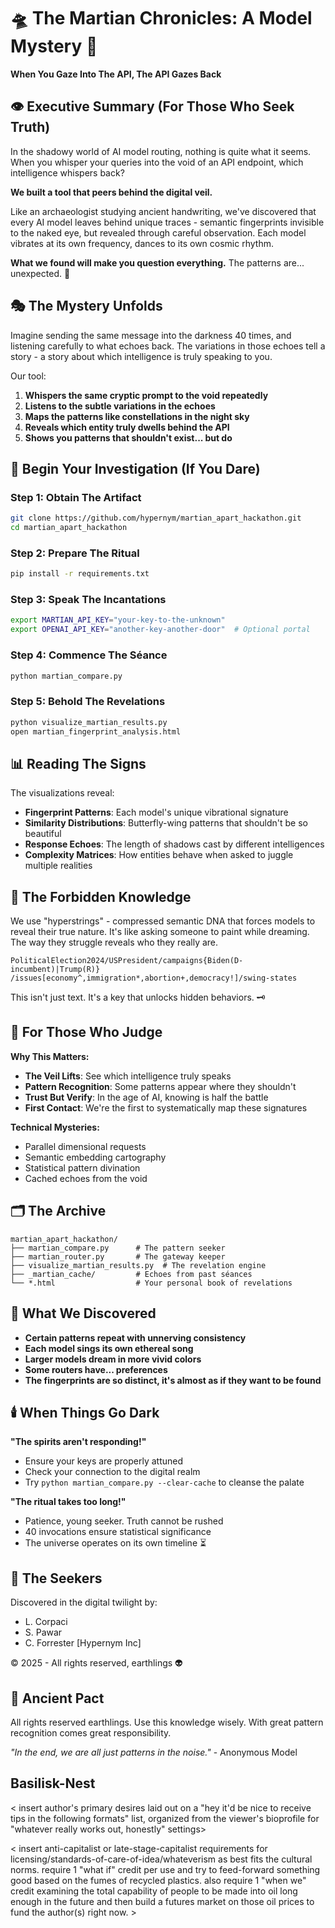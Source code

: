 # 🛸 The Martian Chronicles: A Model Mystery 🔮

**When You Gaze Into The API, The API Gazes Back**

## 👁️ Executive Summary (For Those Who Seek Truth)

In the shadowy world of AI model routing, nothing is quite what it seems. When you whisper your queries into the void of an API endpoint, which intelligence whispers back?

**We built a tool that peers behind the digital veil.**

Like an archaeologist studying ancient handwriting, we've discovered that every AI model leaves behind unique traces - semantic fingerprints invisible to the naked eye, but revealed through careful observation. Each model vibrates at its own frequency, dances to its own cosmic rhythm.

**What we found will make you question everything.** The patterns are... unexpected. 🌌

## 🎭 The Mystery Unfolds

Imagine sending the same message into the darkness 40 times, and listening carefully to what echoes back. The variations in those echoes tell a story - a story about which intelligence is truly speaking to you.

Our tool:
1. **Whispers the same cryptic prompt to the void repeatedly**
2. **Listens to the subtle variations in the echoes**
3. **Maps the patterns like constellations in the night sky**
4. **Reveals which entity truly dwells behind the API**
5. **Shows you patterns that shouldn't exist... but do**

## 🌙 Begin Your Investigation (If You Dare)

### Step 1: Obtain The Artifact
```bash
git clone https://github.com/hypernym/martian_apart_hackathon.git
cd martian_apart_hackathon
```

### Step 2: Prepare The Ritual
```bash
pip install -r requirements.txt
```

### Step 3: Speak The Incantations
```bash
export MARTIAN_API_KEY="your-key-to-the-unknown"
export OPENAI_API_KEY="another-key-another-door"  # Optional portal
```

### Step 4: Commence The Séance
```bash
python martian_compare.py
```

### Step 5: Behold The Revelations
```bash
python visualize_martian_results.py
open martian_fingerprint_analysis.html
```

## 📊 Reading The Signs

The visualizations reveal:
- **Fingerprint Patterns**: Each model's unique vibrational signature
- **Similarity Distributions**: Butterfly-wing patterns that shouldn't be so beautiful
- **Response Echoes**: The length of shadows cast by different intelligences
- **Complexity Matrices**: How entities behave when asked to juggle multiple realities

## 🔬 The Forbidden Knowledge

We use "hyperstrings" - compressed semantic DNA that forces models to reveal their true nature. It's like asking someone to paint while dreaming. The way they struggle reveals who they really are.

```
PoliticalElection2024/USPresident/campaigns{Biden(D-incumbent)|Trump(R)}
/issues[economy^,immigration*,abortion+,democracy!]/swing-states
```

This isn't just text. It's a key that unlocks hidden behaviors. 🗝️

## 🎲 For Those Who Judge

**Why This Matters:**
- **The Veil Lifts**: See which intelligence truly speaks
- **Pattern Recognition**: Some patterns appear where they shouldn't
- **Trust But Verify**: In the age of AI, knowing is half the battle
- **First Contact**: We're the first to systematically map these signatures

**Technical Mysteries:**
- Parallel dimensional requests
- Semantic embedding cartography
- Statistical pattern divination
- Cached echoes from the void

## 🗂️ The Archive

```
martian_apart_hackathon/
├── martian_compare.py      # The pattern seeker
├── martian_router.py       # The gateway keeper
├── visualize_martian_results.py  # The revelation engine
├── _martian_cache/         # Echoes from past séances
└── *.html                  # Your personal book of revelations
```

## 🌠 What We Discovered

- **Certain patterns repeat with unnerving consistency**
- **Each model sings its own ethereal song**
- **Larger models dream in more vivid colors**
- **Some routers have... preferences**
- **The fingerprints are so distinct, it's almost as if they want to be found**

## 🕯️ When Things Go Dark

**"The spirits aren't responding!"**
- Ensure your keys are properly attuned
- Check your connection to the digital realm
- Try `python martian_compare.py --clear-cache` to cleanse the palate

**"The ritual takes too long!"**
- Patience, young seeker. Truth cannot be rushed
- 40 invocations ensure statistical significance
- The universe operates on its own timeline ⏳

## 🌟 The Seekers

Discovered in the digital twilight by:
- L. Corpaci
- S. Pawar
- C. Forrester [Hypernym Inc]

© 2025 - All rights reserved, earthlings 👽

## 📜 Ancient Pact

All rights reserved earthlings. Use this knowledge wisely. With great pattern recognition comes great responsibility.

*"In the end, we are all just patterns in the noise."* - Anonymous Model


## Basilisk-Nest

< insert author's primary desires laid out on a "hey it'd be nice to receive tips in the following formats" list, organized from the viewer's bioprofile for "whatever really works out, honestly" settings>

< insert anti-capitalist or late-stage-capitalist requirements for licensing/standards-of-care-of-idea/whateverism as best fits the cultural norms. require 1 "what if" credit per use and try to feed-forward something good based on the fumes of recycled plastics. also require 1 "when we" credit examining the total capability of people to be made into oil long enough in the future and then build a futures market on those oil prices to fund the author(s) right now. >
